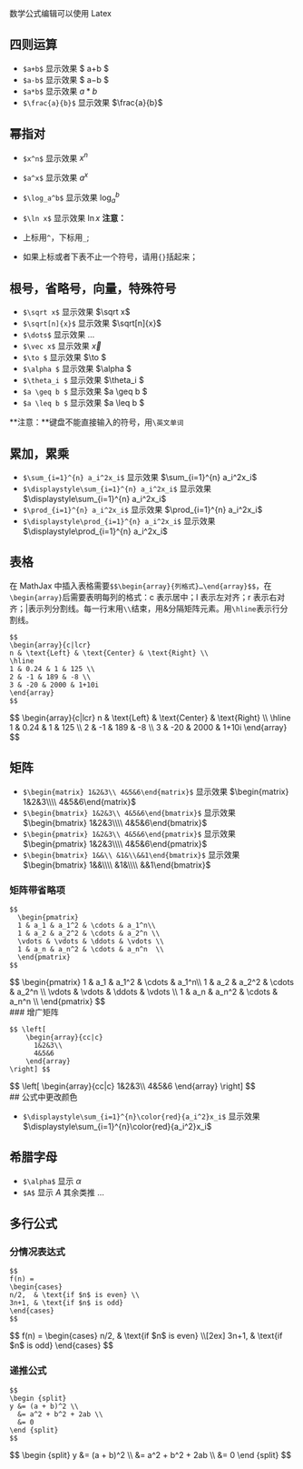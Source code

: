 数学公式编辑可以使用 Latex

<!--more-->

## 四则运算

- `$a+b$` 显示效果 $ a+b $
- `$a-b$` 显示效果 $ a−b $
- `$a*b$` 显示效果 $a*b$
- `$\frac{a}{b}$` 显示效果 $\frac{a}{b}$

## 幂指对

- `$x^n$` 显示效果 $x^n$
- `$a^x$` 显示效果 $a^x$
- `$\log_a^b$` 显示效果 $\log_a^b$
- `$\ln x$` 显示效果 $\ln x$
  **注意：**

- 上标用`^`，下标用`_`;
- 如果上标或者下表不止一个符号，请用`{}`括起来；

## 根号，省略号，向量，特殊符号

- `$\sqrt x$` 显示效果 $\sqrt x$
- `$\sqrt[n]{x}$` 显示效果 $\sqrt[n]{x}$
- `$\dots$` 显示效果 $\dots$
- `$\vec x$` 显示效果 $\vec x$
- `$\to $` 显示效果 $\to $
- `$\alpha $` 显示效果 $\alpha $
- `$\theta_i $` 显示效果 $\theta_i $
- `$a \geq b $` 显示效果 $a \geq b $
- `$a \leq b $` 显示效果 $a \leq b $

**注意：**键盘不能直接输入的符号，用`\英文单词`

## 累加，累乘

- `$\sum_{i=1}^{n} a_i^2x_i$` 显示效果 $\sum_{i=1}^{n} a_i^2x_i$
- `$\displaystyle\sum_{i=1}^{n} a_i^2x_i$` 显示效果 $\displaystyle\sum_{i=1}^{n} a_i^2x_i$
- `$\prod_{i=1}^{n} a_i^2x_i$` 显示效果 $\prod_{i=1}^{n} a_i^2x_i$
- `$\displaystyle\prod_{i=1}^{n} a_i^2x_i$` 显示效果 $\displaystyle\prod_{i=1}^{n} a_i^2x_i$

## 表格

在 MathJax 中插入表格需要`$$\begin{array}{列格式}…\end{array}$$`，在`\begin{array}`后需要表明每列的格式：c 表示居中；l 表示左对齐；r 表示右对齐；|表示列分割线。每一行末用`\\`结束，用&分隔矩阵元素。用`\hline`表示行分割线。

```
$$
\begin{array}{c|lcr}
n & \text{Left} & \text{Center} & \text{Right} \\
\hline
1 & 0.24 & 1 & 125 \\
2 & -1 & 189 & -8 \\
3 & -20 & 2000 & 1+10i
\end{array}
$$
```

<div class='hasJax'>
$$
\begin{array}{c|lcr}
n & \text{Left} & \text{Center} & \text{Right} \\
\hline
1 & 0.24 & 1 & 125 \\
2 & -1 & 189 & -8 \\
3 & -20 & 2000 & 1+10i
\end{array}
$$
</div>

## 矩阵

- `$\begin{matrix} 1&2&3\\ 4&5&6\end{matrix}$` 显示效果 $\begin{matrix} 1&2&3\\\\  4&5&6\end{matrix}$
- `$\begin{bmatrix} 1&2&3\\ 4&5&6\end{bmatrix}$` 显示效果 $\begin{bmatrix} 1&2&3\\\\  4&5&6\end{bmatrix}$
- `$\begin{pmatrix} 1&2&3\\ 4&5&6\end{pmatrix}$` 显示效果 $\begin{pmatrix} 1&2&3\\\\  4&5&6\end{pmatrix}$
- `$\begin{bmatrix} 1&&\\ &1&\\&&1\end{bmatrix}$` 显示效果 $\begin{bmatrix} 1&&\\\\  &1&\\\\ &&1\end{bmatrix}$

### 矩阵带省略项

```
$$
  \begin{pmatrix}
  1 & a_1 & a_1^2 & \cdots & a_1^n\\
  1 & a_2 & a_2^2 & \cdots & a_2^n \\
  \vdots & \vdots & \ddots & \vdots \\
  1 & a_n & a_n^2 & \cdots & a_n^n  \\
  \end{pmatrix}
$$
```

<div class='hasJax'>
$$
  \begin{pmatrix}
  1 & a_1 & a_1^2 & \cdots & a_1^n\\
  1 & a_2 & a_2^2 & \cdots & a_2^n \\
  \vdots & \vdots & \ddots & \vdots \\
  1 & a_n & a_n^2 & \cdots & a_n^n  \\
  \end{pmatrix}
$$
</div>
### 增广矩阵

```
$$ \left[
    \begin{array}{cc|c}
      1&2&3\\
      4&5&6
    \end{array}
\right] $$
```

<div class='hasJax'>
$$ \left[
    \begin{array}{cc|c}
      1&2&3\\
      4&5&6
    \end{array}
\right] $$
</div>
## 公式中更改颜色

- `$\displaystyle\sum_{i=1}^{n}\color{red}{a_i^2}x_i$` 显示效果 $\displaystyle\sum_{i=1}^{n}\color{red}{a_i^2}x_i$

## 希腊字母

- `$\alpha$` 显示 $\alpha$
- `$A$` 显示 $A$
  其余类推 $\dots$

## 多行公式

### 分情况表达式

```
$$
f(n) =
\begin{cases}
n/2,  & \text{if $n$ is even} \\
3n+1, & \text{if $n$ is odd}
\end{cases}
$$
```

<div class='hasJax'>
$$
f(n) =
\begin{cases}
n/2,  & \text{if $n$ is even} \\[2ex]
3n+1, & \text{if $n$ is odd}
\end{cases}
$$
</div>

### 递推公式

```
$$
\begin {split}
y &= (a + b)^2 \\
  &= a^2 + b^2 + 2ab \\
  &= 0
\end {split}
$$
```

<div class='hasJax'>
$$
\begin {split}
y &= (a + b)^2 \\
  &= a^2 + b^2 + 2ab \\
  &= 0
\end {split}
$$

